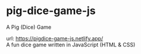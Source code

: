 # pig-dice-game-js
A Pig (Dice) Game

url: https://pigdice-game-js.netlify.app/  \
A fun dice game written in JavaScript (HTML & CSS)
